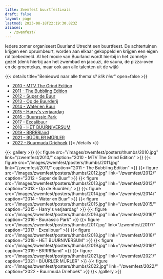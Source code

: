 ```yaml
---
title: Zwemfest buurtfestivals
draft: false
layout: page
lastmod: 2023-08-18T22:19:30.823Z
aliases:
  - /zwemfest/
---
```

Iedere zomer organiseert Buurland Utrecht een buurtfeest. De achtertuinen krijgen een opruimbeurt, worden aan elkaar gekoppeld en krijgen een eigen rol toebedeeld. Al het mooie van Buurland wordt hierbij in het zonnetje gezet (denk hierbij aan het zwembad en jaccuzi, de sauna, de pizza-oven en de groentekas, maar ook aan alle talenten uit de wijk) 

{{< details title="Benieuwd naar alle thema's? *klik hier*" open=false >}}
- [2010 - MTV The Grind Edition](/zwemfest/2010/) 
- [2011 - The Bubbling Edition](/zwemfest/2011/)
- [2012 - Super de Buur](/zwemfest/2012/)
- [2013 - Op de Buurderij](/zwemfest/2013/)
- [2014 - Water en Buur](/zwemfest/2014/)
- [2015 - Harry's verjaardag](/zwemfest/2015/)
- [2016 - Buurassic Park](/zwemfest/2016/)
- [2017 - Excalibuur](/zwemfest/2017/)
- [2018 - HET BUURNIVERSUM](/zwemfest/2018/)
- [2019 - BRRRRIand](/zwemfest/2019/)
- [2021 - BÜÜRLER MÜRLER](/zwemfest/2021/)
- [2022 - Buurmuda Driehoek](/zwemfest/2022/)
{{< /details >}}

{{< gallery >}}
  {{< figure src="/images/zwemfest/posters/thumbs/2010.jpg" link="/zwemfest/2010/" caption="2010 - MTV The Grind Edition" >}} 
  {{< figure src="/images/zwemfest/posters/thumbs/2011.jpg" link="/zwemfest/2011/" caption="2011 - The Bubbling Edition" >}} 
  {{< figure src="/images/zwemfest/posters/thumbs/2012.jpg" link="/zwemfest/2012/" caption="2012 - Super de Buur" >}} 
  {{< figure src="/images/zwemfest/posters/thumbs/2013.jpg" link="/zwemfest/2013/" caption="2013 - Op de Buurderij" >}} 
  {{< figure src="/images/zwemfest/posters/thumbs/2014.jpg" link="/zwemfest/2014/" caption="2014 - Water en Buur" >}} 
  {{< figure src="/images/zwemfest/posters/thumbs/2015.jpg" link="/zwemfest/2015/" caption="2015 - Harry's verjaardag" >}} 
  {{< figure src="/images/zwemfest/posters/thumbs/2016.jpg" link="/zwemfest/2016/" caption="2016 - Buurassic Park" >}} 
  {{< figure src="/images/zwemfest/posters/thumbs/2017.jpg" link="/zwemfest/2017/" caption="2017 - Excalibuur" >}} 
  {{< figure src="/images/zwemfest/posters/thumbs/2018.jpg" link="/zwemfest/2018/" caption="2018 - HET BUURNIVERSUM" >}} 
  {{< figure src="/images/zwemfest/posters/thumbs/2019.jpg" link="/zwemfest/2019/" caption="2019 - BRRRRIand" >}} 
  {{< figure src="/images/zwemfest/posters/thumbs/2021.jpg" link="/zwemfest/2021/" caption="2021 - BÜÜRLER MÜRLER" >}} 
  {{< figure src="/images/zwemfest/posters/thumbs/2022.jpg" link="/zwemfest/2022/" caption="2022 - Buurmuda Driehoek" >}} 
{{< /gallery >}}



